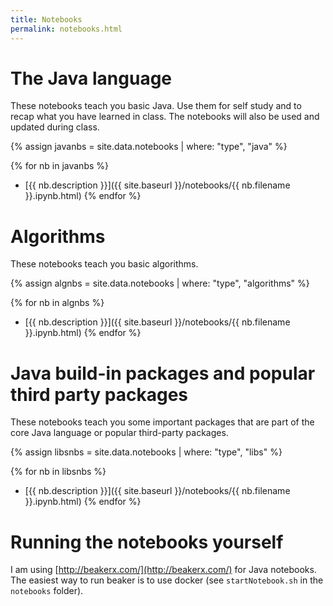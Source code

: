 ```yaml
---
title: Notebooks
permalink: notebooks.html
---
```


# The Java language

These notebooks teach you basic Java. Use them for self study and to recap what you have learned in class. The notebooks will also be used and updated during class.

{% assign javanbs = site.data.notebooks | where: "type", "java" %}

{% for nb in javanbs %}
* [{{ nb.description }}]({{ site.baseurl }}/notebooks/{{ nb.filename }}.ipynb.html)
{% endfor %}

# Algorithms

These notebooks teach you basic algorithms.

{% assign algnbs = site.data.notebooks | where: "type", "algorithms" %}

{% for nb in algnbs %}
* [{{ nb.description }}]({{ site.baseurl }}/notebooks/{{ nb.filename }}.ipynb.html)
{% endfor %}


# Java build-in packages and popular third party packages

These notebooks teach you some important packages that are part of the core Java language or popular third-party packages.

{% assign libsnbs = site.data.notebooks | where: "type", "libs" %}

{% for nb in libsnbs %}
* [{{ nb.description }}]({{ site.baseurl }}/notebooks/{{ nb.filename }}.ipynb.html)
{% endfor %}

# Running the notebooks yourself

I am using [http://beakerx.com/](http://beakerx.com/) for Java notebooks. The easiest way to run beaker is to use docker (see `startNotebook.sh` in the `notebooks` folder).
